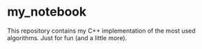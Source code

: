 # my_notebook

This repository contains my C++ implementation of the most used algorithms.
Just for fun (and a little more).
